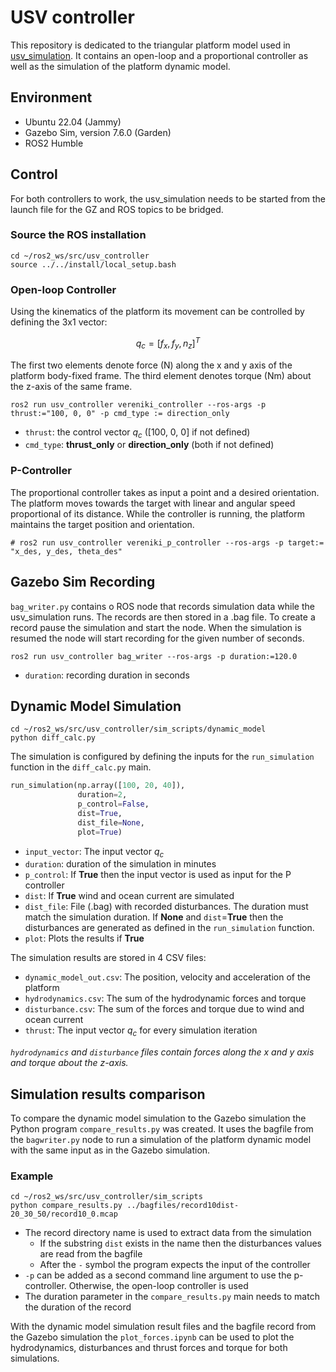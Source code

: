 # USV controller

This repository is dedicated to the triangular platform model used in 
[usv_simulation](https://github.com/g-poulos/usv_simulation). It contains 
an open-loop and a proportional controller as well as the simulation of 
the platform dynamic model. 

## Environment

+ Ubuntu 22.04 (Jammy)
+ Gazebo Sim, version 7.6.0 (Garden)
+ ROS2 Humble 

## Control

For both controllers to work, the usv_simulation needs to be started from the
launch file for the GZ and ROS topics to be bridged.

### Source the ROS installation

```
cd ~/ros2_ws/src/usv_controller
source ../../install/local_setup.bash
```

### Open-loop Controller 

Using the kinematics of the platform its movement can be controlled by defining the 
3x1 vector: 

$$q_c = [f_x, f_y, n_z]^T$$

The first two elements denote force (N) along the x and y axis of the platform
body-fixed frame. The third element denotes torque (Nm) about the z-axis of the
same frame.

```
ros2 run usv_controller vereniki_controller --ros-args -p thrust:="100, 0, 0" -p cmd_type := direction_only
```

+ `thrust`: the control vector $q_c$ ([100, 0, 0] if not defined)
+ `cmd_type`: **thrust_only** or **direction_only** (both if not defined)

### P-Controller

The proportional controller takes as input a point and a desired orientation. The 
platform moves towards the target with linear and angular speed proportional of its 
distance. While the controller is running, the platform maintains the target position
and orientation.

```
# ros2 run usv_controller vereniki_p_controller --ros-args -p target:= "x_des, y_des, theta_des"
```

## Gazebo Sim Recording

`bag_writer.py` contains o ROS node that records simulation data while the 
usv_simulation runs. The records are then stored in a .bag file. To create a record 
pause the simulation and start the node. When the simulation is resumed the node will 
start recording for the given number of seconds. 

```
ros2 run usv_controller bag_writer --ros-args -p duration:=120.0
```

+ `duration`: recording duration in seconds 

## Dynamic Model Simulation

```
cd ~/ros2_ws/src/usv_controller/sim_scripts/dynamic_model
python diff_calc.py
```
The simulation is configured by defining the inputs for the `run_simulation` function
in the `diff_calc.py` main.

```python
run_simulation(np.array([100, 20, 40]),
               duration=2,
               p_control=False,
               dist=True,
               dist_file=None,
               plot=True)
```

+ `input_vector`: The input vector $q_c$
+ `duration`: duration of the simulation in minutes
+ `p_control`: If **True** then the input vector is used as input for the P controller
+ `dist`: If **True** wind and ocean current are simulated
+ `dist_file`: File (.bag) with recorded disturbances. The duration must match the 
               simulation duration. If **None** and `dist`=**True** then the disturbances are
               generated as defined in the `run_simulation` function.
+ `plot`: Plots the results if **True**

The simulation results are stored in 4 CSV files: 

+ `dynamic_model_out.csv`: The position, velocity and acceleration of the platform
+ `hydrodynamics.csv`: The sum of the hydrodynamic forces and torque
+ `disturbance.csv`: The sum of the forces and torque due to wind and ocean current
+ `thrust`: The input vector $q_c$ for every simulation iteration

*`hydrodynamics` and `disturbance` files contain forces along the x and y axis and 
torque about the z-axis.*


## Simulation results comparison

To compare the dynamic model simulation to the Gazebo simulation the Python program
`compare_results.py` was created. It uses the bagfile from the `bagwriter.py` node 
to run a simulation of the platform dynamic model with the same input as in the Gazebo 
simulation.

### Example
```
cd ~/ros2_ws/src/usv_controller/sim_scripts
python compare_results.py ../bagfiles/record10dist-20_30_50/record10_0.mcap
```

+ The record directory name is used to extract data from the simulation
  + If the substring `dist` exists in the name then the disturbances values are read from
    the bagfile
  + After the `-` symbol the program expects the input of the controller 
+ `-p` can be added as a second command line argument to use the p-controller. Otherwise, 
  the open-loop controller is used
+ The duration parameter in the `compare_results.py` main needs to match the duration
  of the record


With the dynamic model simulation result files and the bagfile record from the Gazebo 
simulation the `plot_forces.ipynb` can be used to plot the hydrodynamics, disturbances
and thrust forces and torque for both simulations.


